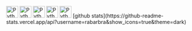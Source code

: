 <img width="32" height="32" alt="Python" src="https://unpkg.com/simple-icons@v7/icons/python.svg">
<img width="32" height="32" alt="Python" src="https://unpkg.com/simple-icons@v7/icons/typescript.svg">
<img width="32" height="32" alt="Python" src="https://unpkg.com/simple-icons@v7/icons/c.svg">
<img width="32" height="32" alt="Python" src="https://unpkg.com/simple-icons@v7/icons/c++.svg">
<img width="32" height="32" alt="Python" src="https://unpkg.com/simple-icons@v7/icons/go.svg">
[github stats](https://github-readme-stats.vercel.app/api?username=rabarbra&show_icons=true&theme=dark)
